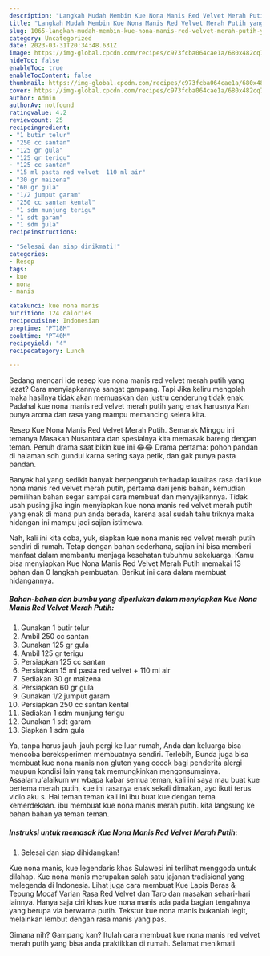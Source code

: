 ```yaml
---
description: "Langkah Mudah Membin Kue Nona Manis Red Velvet Merah Putih yang Enak Banget}"
title: "Langkah Mudah Membin Kue Nona Manis Red Velvet Merah Putih yang Enak Banget}"
slug: 1065-langkah-mudah-membin-kue-nona-manis-red-velvet-merah-putih-yang-enak-banget
category: Uncategorized
date: 2023-03-31T20:34:48.631Z
image: https://img-global.cpcdn.com/recipes/c973fcba064cae1a/680x482cq70/kue-nona-manis-red-velvet-merah-putih-foto-resep-utama.jpg
hideToc: false
enableToc: true
enableTocContent: false
thumbnail: https://img-global.cpcdn.com/recipes/c973fcba064cae1a/680x482cq70/kue-nona-manis-red-velvet-merah-putih-foto-resep-utama.jpg
cover: https://img-global.cpcdn.com/recipes/c973fcba064cae1a/680x482cq70/kue-nona-manis-red-velvet-merah-putih-foto-resep-utama.jpg
author: Admin
authorAv: notfound
ratingvalue: 4.2
reviewcount: 25
recipeingredient:
- "1 butir telur"
- "250 cc santan"
- "125 gr gula"
- "125 gr terigu"
- "125 cc santan"
- "15 ml pasta red velvet  110 ml air"
- "30 gr maizena"
- "60 gr gula"
- "1/2 jumput garam"
- "250 cc santan kental"
- "1 sdm munjung terigu"
- "1 sdt garam"
- "1 sdm gula"
recipeinstructions:

- "Selesai dan siap dinikmati!"
categories:
- Resep
tags:
- kue
- nona
- manis

katakunci: kue nona manis 
nutrition: 124 calories
recipecuisine: Indonesian
preptime: "PT18M"
cooktime: "PT40M"
recipeyield: "4"
recipecategory: Lunch

---
```



Sedang mencari ide resep kue nona manis red velvet merah putih yang lezat? Cara menyiapkannya sangat gampang. Tapi Jika keliru mengolah maka hasilnya tidak akan memuaskan dan justru cenderung tidak enak. Padahal kue nona manis red velvet merah putih yang enak harusnya Kan punya aroma dan rasa yang mampu memancing selera kita.


Resep Kue Nona Manis Red Velvet Merah Putih. Semarak Minggu ini temanya Masakan Nusantara dan spesialnya kita memasak bareng dengan teman. Penuh drama saat bikin kue ini 😂😂 Drama pertama: pohon pandan di halaman sdh gundul karna sering saya petik, dan gak punya pasta pandan.

Banyak hal yang sedikit banyak berpengaruh terhadap kualitas rasa dari kue nona manis red velvet merah putih, pertama dari jenis bahan, kemudian pemilihan bahan segar sampai cara membuat dan menyajikannya. Tidak usah pusing jika ingin menyiapkan kue nona manis red velvet merah putih yang enak di mana pun anda berada, karena asal sudah tahu triknya maka hidangan ini mampu jadi sajian istimewa.


Nah, kali ini kita coba, yuk, siapkan kue nona manis red velvet merah putih sendiri di rumah. Tetap dengan bahan sederhana, sajian ini bisa memberi manfaat dalam membantu menjaga kesehatan tubuhmu sekeluarga. Kamu bisa menyiapkan Kue Nona Manis Red Velvet Merah Putih memakai 13 bahan dan 0 langkah pembuatan. Berikut ini cara dalam membuat hidangannya.

<!--inarticleads1-->

##### Bahan-bahan dan bumbu yang diperlukan dalam menyiapkan Kue Nona Manis Red Velvet Merah Putih:

1. Gunakan 1 butir telur
1. Ambil 250 cc santan
1. Gunakan 125 gr gula
1. Ambil 125 gr terigu
1. Persiapkan 125 cc santan
1. Persiapkan 15 ml pasta red velvet + 110 ml air
1. Sediakan 30 gr maizena
1. Persiapkan 60 gr gula
1. Gunakan 1/2 jumput garam
1. Persiapkan 250 cc santan kental
1. Sediakan 1 sdm munjung terigu
1. Gunakan 1 sdt garam
1. Siapkan 1 sdm gula


Ya, tanpa harus jauh-jauh pergi ke luar rumah, Anda dan keluarga bisa mencoba bereksperimen membuatnya sendiri. Terlebih, Bunda juga bisa membuat kue nona manis non gluten yang cocok bagi penderita alergi maupun kondisi lain yang tak memungkinkan mengonsumsinya. Assalamu&#39;alaikum wr wbapa kabar semua teman, kali ini saya mau buat kue bertema merah putih, kue ini rasanya enak sekali dimakan, ayo ikuti terus vidio aku s. Hai teman teman kali ini ibu buat kue dengan tema kemerdekaan. ibu membuat kue nona manis merah putih. kita langsung ke bahan bahan ya teman teman. 

<!--inarticleads2-->

##### Instruksi untuk memasak Kue Nona Manis Red Velvet Merah Putih:


1. Selesai dan siap dihidangkan!

Kue nona manis, kue legendaris khas Sulawesi ini terlihat menggoda untuk dilahap. Kue nona manis merupakan salah satu jajanan tradisional yang melegenda di Indonesia. Lihat juga cara membuat Kue Lapis Beras &amp; Tepung Mocaf Varian Rasa Red Velvet dan Taro dan masakan sehari-hari lainnya. Hanya saja ciri khas kue nona manis ada pada bagian tengahnya yang berupa vla berwarna putih. Tekstur kue nona manis bukanlah legit, melainkan lembut dengan rasa manis yang pas. 

Gimana nih? Gampang kan? Itulah cara membuat kue nona manis red velvet merah putih yang bisa anda praktikkan di rumah. Selamat menikmati
